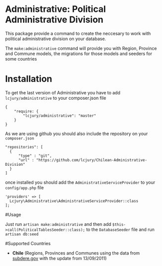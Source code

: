 # Administrative: Political Administrative Division 

This package provide a command to create the neccesary to work with political administrative division on your database.

The `make:administrative` command will provide you with Region, Province and Commune models, the migrations for those models and seeders for some countries


# Installation

To get the last version of Administrative you have to add `lcjury/administrative` to your composer.json file
```
{
    "require: {
        "lcjury/administrative": "master"
    }
}
```

As we are using github you should also include the repository on your `composer.json`
```
"repositories": [
  {
      "type" : "git",
      "url" : "https://github.com/lcjury/Chilean-Administrative-Division"
  }
]
```

once installed you should add the `AdministrativeServiceProvider` to your `config/app.php` file
```
'providers' => [
  Lcjury\Administrative\AdministrativeServiceProvider::class
];
```

#Usage

Just run `artisan make:administrative` and then add `$this->call(PoliticalTablesSeeder::class);` to the `DatabaseSeeder` file and run `artisan db:seed`

#Supported Countries

* **Chile** (Regions, Provinces and Communes using the data from [subdere.gov](http://www.subdere.gov.cl/documentacion/regiones-provincias-y-comunas-de-chile) with the update from 13/09/2011)
